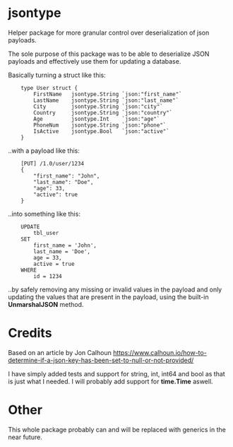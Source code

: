 # jsontype
Helper package for more granular control over deserialization of json payloads.

The sole purpose of this package was to be able to deserialize JSON payloads and effectively use them for updating a database.

Basically turning a struct like this:

```
	type User struct {
		FirstName 	jsontype.String `json:"first_name"`
		LastName 	jsontype.String `json:"last_name"`
		City 		jsontype.String `json:"city"`
		Country 	jsontype.String `json:"country"`
		Age 		jsontype.Int 	`json:"age"`
		PhoneNum	jsontype.String `json:"phone"`
		IsActive 	jsontype.Bool 	`json:"active"`
	}
```

..with a payload like this:

```
	[PUT] /1.0/user/1234
	{
		"first_name": "John",
		"last_name": "Doe",
		"age": 33,
		"active": true
	}
```

..into something like this:

```
	UPDATE 
		tbl_user 
	SET 
		first_name = 'John', 
		last_name = 'Doe', 
		age = 33, 
		active = true 
	WHERE 
		id = 1234
```

..by safely removing any missing or invalid values in the payload and only updating the values that are present in the payload, using the built-in **UnmarshalJSON** method.

# Credits
Based on an article by Jon Calhoun
https://www.calhoun.io/how-to-determine-if-a-json-key-has-been-set-to-null-or-not-provided/

I have simply added tests and support for string, int, int64 and bool as that is just what I needed.
I will probably add support for **time.Time** aswell.

# Other
This whole package probably can and will be replaced with generics in the near future.
